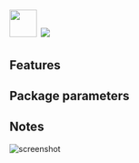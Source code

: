 # <img src="https://cdn.jsdelivr.net/gh/majkinetor/chocolatey/copyq/icon.png" width="48" height="48"/> [![](https://img.shields.io/chocolatey/v/copyq.svg?color=red&label=copyq)](https://chocolatey.org/packages/copyq)

## Features

## Package parameters

## Notes



![screenshot](https://cdn.rawgit.com/majkinetor/chocolatey/master/copyq/screenshot.png)
